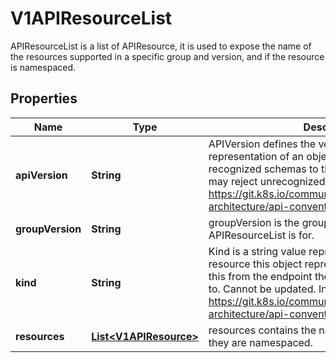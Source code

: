

# V1APIResourceList

APIResourceList is a list of APIResource, it is used to expose the name of the resources supported in a specific group and version, and if the resource is namespaced.
## Properties

Name | Type | Description | Notes
------------ | ------------- | ------------- | -------------
**apiVersion** | **String** | APIVersion defines the versioned schema of this representation of an object. Servers should convert recognized schemas to the latest internal value, and may reject unrecognized values. More info: https://git.k8s.io/community/contributors/devel/sig-architecture/api-conventions.md#resources |  [optional]
**groupVersion** | **String** | groupVersion is the group and version this APIResourceList is for. | 
**kind** | **String** | Kind is a string value representing the REST resource this object represents. Servers may infer this from the endpoint the client submits requests to. Cannot be updated. In CamelCase. More info: https://git.k8s.io/community/contributors/devel/sig-architecture/api-conventions.md#types-kinds |  [optional]
**resources** | [**List&lt;V1APIResource&gt;**](V1APIResource.md) | resources contains the name of the resources and if they are namespaced. | 



